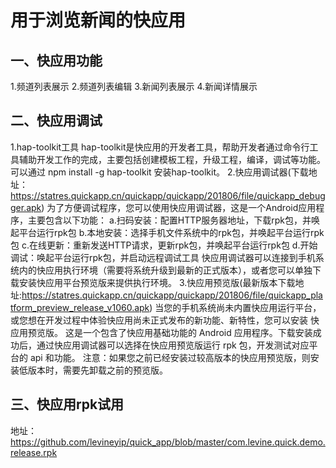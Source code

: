 用于浏览新闻的快应用
====


一、快应用功能
-------
1.频道列表展示
2.频道列表编辑
3.新闻列表展示
4.新闻详情展示


二、快应用调试
-------
1.hap-toolkit工具
  hap-toolkit是快应用的开发者工具，帮助开发者通过命令行工具辅助开发工作的完成，主要包括创建模板工程，升级工程，编译，调试等功能。可以通过 npm install -g hap-toolkit 安装hap-toolkit。
2.快应用调试器(下载地址：https://statres.quickapp.cn/quickapp/quickapp/201806/file/quickapp_debugger.apk)
    为了方便调试程序，您可以使用快应用调试器，这是一个Android应用程序，主要包含以下功能：
      a.扫码安装：配置HTTP服务器地址，下载rpk包，并唤起平台运行rpk包
      b.本地安装：选择手机文件系统中的rpk包，并唤起平台运行rpk包
      c.在线更新：重新发送HTTP请求，更新rpk包，并唤起平台运行rpk包
      d.开始调试：唤起平台运行rpk包，并启动远程调试工具
    快应用调试器可以连接到手机系统内的快应用执行环境（需要将系统升级到最新的正式版本），或者您可以单独下载安装快应用平台预览版来提供执行环境。
3.快应用预览版(最新版本下载地址:https://statres.quickapp.cn/quickapp/quickapp/201806/file/quickapp_platform_preview_release_v1060.apk)
    当您的手机系统尚未内置快应用运行平台，或您想在开发过程中体验快应用尚未正式发布的新功能、新特性，您可以安装 快应用预览版。
    这是一个包含了快应用基础功能的 Android 应用程序。下载安装成功后，通过快应用调试器可以选择在快应用预览版运行 rpk 包，开发测试对应平台的 api 和功能。
    注意：如果您之前已经安装过较高版本的快应用预览版，则安装低版本时，需要先卸载之前的预览版。
	
	
三、快应用rpk试用
-------
地址：https://github.com/levineyip/quick_app/blob/master/com.levine.quick.demo.release.rpk
